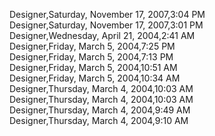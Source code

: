 ﻿Designer,Saturday, November 17, 2007,3:04 PM  Designer,Saturday, November 17, 2007,3:01 PM  Designer,Wednesday, April 21, 2004,2:41 AM  Designer,Friday, March 5, 2004,7:25 PM  Designer,Friday, March 5, 2004,7:13 PM  Designer,Friday, March 5, 2004,10:51 AM  Designer,Friday, March 5, 2004,10:34 AM  Designer,Thursday, March 4, 2004,10:03 AM  Designer,Thursday, March 4, 2004,10:03 AM  Designer,Thursday, March 4, 2004,9:49 AM  Designer,Thursday, March 4, 2004,9:10 AM
